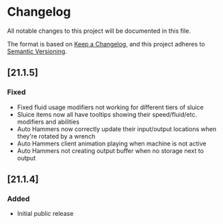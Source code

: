 # Changelog
All notable changes to this project will be documented in this file.

The format is based on [Keep a Changelog](https://keepachangelog.com/en/1.0.0/),
and this project adheres to [Semantic Versioning](https://semver.org/spec/v2.0.0.html).

## [21.1.5]

### Fixed
* Fixed fluid usage modifiers not working for different tiers of sluice
* Sluice items now all have tooltips showing their speed/fluid/etc. modifiers and abilities
* Auto Hammers now correctly update their input/output locations when they're rotated by a wrench
* Auto Hammers client animation playing when machine is not active
* Auto Hammers not creating output buffer when no storage next to output

## [21.1.4]

### Added
* Initial public release

